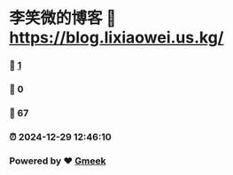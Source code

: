 # 李笑微的博客 :link: https://blog.lixiaowei.us.kg/ 
### :page_facing_up: [1](https://blog.lixiaowei.us.kg//tag.html) 
### :speech_balloon: 0 
### :hibiscus: 67 
### :alarm_clock: 2024-12-29 12:46:10 
### Powered by :heart: [Gmeek](https://github.com/Meekdai/Gmeek)
